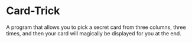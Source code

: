 # Card-Trick
A program that allows you to pick a secret card from three columns, three times, and then your card will magically be displayed for you at the end.
